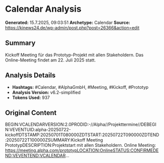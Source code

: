 # Calendar Analysis

**Generated:** 15.7.2025, 09:03:51
**Archetype:** Calendar
**Source:** https://kinews24.de/wp-admin/post.php?post=26366&action=edit

## Summary
Kickoff Meeting für das Prototyp-Projekt mit allen Stakeholdern. Das Online-Meeting findet am 22. Juli 2025 statt.

## Analysis Details
- **Hashtags:** #Calendar, #AlphaGmbH, #Meeting, #Kickoff, #Prototyp
- **Analysis Version:** v6.2-simplified
- **Tokens Used:** 937

## Original Content
BEGIN:VCALENDARVERSION:2.0PRODID:-//Alpha//Projekttermine//DEBEGIN:VEVENTUID:alpha-20250722-kickoffDTSTAMP:20250701T080000ZDTSTART:20250722T090000ZDTEND:20250722T100000ZSUMMARY:Kickoff Meeting PrototypDESCRIPTION:Projektstart mit allen Stakeholdern. Online Meeting: https://meeting.alpha.com/prototypLOCATION:OnlineSTATUS:CONFIRMEDEND:VEVENTEND:VCALENDAR...